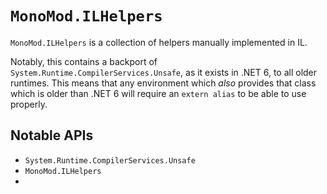 # `MonoMod.ILHelpers`

`MonoMod.ILHelpers` is a collection of helpers manually implemented in IL.

Notably, this contains a backport of `System.Runtime.CompilerServices.Unsafe`, as it exists in .NET 6, to all older
runtimes. This means that any environment which *also* provides that class which is older than .NET 6 will require
an `extern alias` to be able to use properly.

## Notable APIs

- `System.Runtime.CompilerServices.Unsafe`
- `MonoMod.ILHelpers`
-